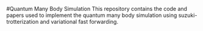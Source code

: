 #Quantum Many Body Simulation
This repository contains the code and papers used to implement the quantum many body simulation using suzuki-trotterization and variational fast forwarding.
